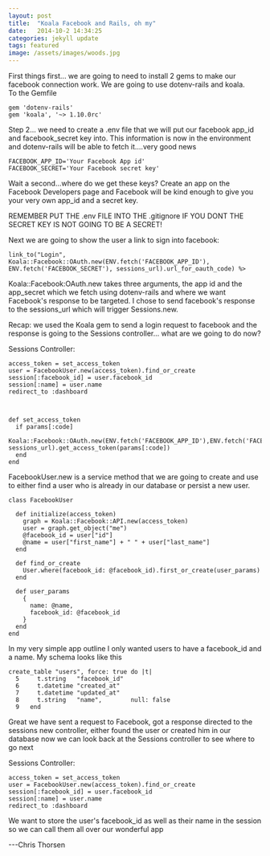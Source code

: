 ```yaml
---
layout: post
title:  "Koala Facebook and Rails, oh my"
date:   2014-10-2 14:34:25
categories: jekyll update
tags: featured
image: /assets/images/woods.jpg
---
```


<div>First things first... we are going to need to install 2 gems to make our
facebook connection work. We are going to use dotenv-rails and koala.</div>
To the Gemfile

    gem 'dotenv-rails'
    gem 'koala', '~> 1.10.0rc'

Step 2... we need to create a .env file that we will put our facebook app_id and
facebook_secret key into. This information is now in the environment and
dotenv-rails will be able to fetch it....very good news

    FACEBOOK_APP_ID='Your Facebook App id'                     
    FACEBOOK_SECRET='Your Facebook secret key'    

Wait a second...where do we get these keys? Create an app on the Facebook
Developers page and Facebook will be kind enough to give you your very own
app_id and a secret key.

 REMEMBER PUT THE .env FILE INTO THE .gitignore IF YOU
DONT THE SECRET KEY IS NOT GOING TO BE A SECRET!

Next we are going to show the user a link to sign into facebook:

    link_to("Login", Koala::Facebook::OAuth.new(ENV.fetch('FACEBOOK_APP_ID'), ENV.fetch('FACEBOOK_SECRET'), sessions_url).url_for_oauth_code) %>

Koala::Facebook:OAuth.new takes three arguments, the app id and the app_secret which we fetch using
dotenv-rails and where we want Facebook's response to be targeted. I chose to
send facebook's response to the sessions_url which will trigger Sessions.new.

Recap: we used the Koala gem to send a login request to facebook and the
response is going to the Sessions controller... what are we going to do now?

Sessions Controller:

    access_token = set_access_token                         
    user = FacebookUser.new(access_token).find_or_create    
    session[:facebook_id] = user.facebook_id                
    session[:name] = user.name                              
    redirect_to :dashboard                                  



    def set_access_token 
      if params[:code]  
        Koala::Facebook::OAuth.new(ENV.fetch('FACEBOOK_APP_ID'),ENV.fetch('FACEBOOK_SECRET'), sessions_url).get_access_token(params[:code])
      end
    end                                                                         

FacebookUser.new is a service method that we are going to create and use to either find a
user who is already in our database or persist a new user. 

    class FacebookUser                                                    
                                                                          
      def initialize(access_token)                                        
        graph = Koala::Facebook::API.new(access_token)                    
        user = graph.get_object("me")                                     
        @facebook_id = user["id"]                                         
        @name = user["first_name"] + " " + user["last_name"]              
      end                                                                 
                                                                          
      def find_or_create                                                  
        User.where(facebook_id: @facebook_id).first_or_create(user_params)
      end                                                                 
                                                                          
      def user_params                                                     
        {                                                                 
          name: @name,                                                    
          facebook_id: @facebook_id                                       
        }                                                                 
      end                                                                 
    end                                                                   

In my very simple app outline I only wanted users to have a facebook_id and a
name. My schema looks like this

    create_table "users", force: true do |t|                                      
      5     t.string   "facebook_id"                                                    
      6     t.datetime "created_at"                                                     
      7     t.datetime "updated_at"                                                     
      8     t.string   "name",        null: false                                       
      9   end                                      


Great we have sent a request to Facebook, got a response directed to the
sessions new controller, either found the user or created him in our database
now we can look back at the Sessions controller to see where to go next


Sessions Controller:

    access_token = set_access_token                         
    user = FacebookUser.new(access_token).find_or_create    
    session[:facebook_id] = user.facebook_id                
    session[:name] = user.name                              
    redirect_to :dashboard                                  




We want to store the user's facebook_id as well as their name in the session so
we can call them all over our wonderful app         

---Chris Thorsen


[jekyll]:      http://jekyllrb.com
[jekyll-gh]:   https://github.com/jekyll/jekyll
[jekyll-help]: https://github.com/jekyll/jekyll-help
